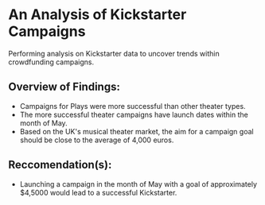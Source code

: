 # An Analysis of Kickstarter Campaigns
Performing analysis on Kickstarter data to uncover trends within crowdfunding campaigns. 

## Overview of Findings:
- Campaigns for Plays were more successful than other theater types. 
- The more successful theater campaigns have launch dates within the month of May.
- Based on the UK's musical theater market, the aim for a campaign goal should be close to the average of 4,000 euros.

## Reccomendation(s): 
- Launching a campaign in the month of May with a goal of approximately $4,5000 would lead to a successful Kickstarter.
